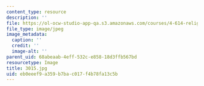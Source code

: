 ```yaml
---
content_type: resource
description: ''
file: https://ol-ocw-studio-app-qa.s3.amazonaws.com/courses/4-614-religious-architecture-and-islamic-cultures-fall-2002/eb0eeef9a359b7bac017f4b78fa13c5b_3015.jpg
file_type: image/jpeg
image_metadata:
  caption: ''
  credit: ''
  image-alt: ''
parent_uid: 68abeaab-4eff-532c-e858-18d3ffb567bd
resourcetype: Image
title: 3015.jpg
uid: eb0eeef9-a359-b7ba-c017-f4b78fa13c5b
---
```

